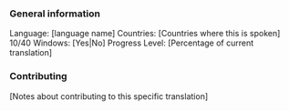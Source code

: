 ### General information
Language: [language name]
Countries: [Countries where this is spoken]
10/40 Windows: [Yes|No]
Progress Level: [Percentage of current translation]

### Contributing
[Notes about contributing to this specific translation]
